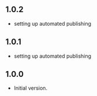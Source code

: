 ## 1.0.2

- setting up automated publishing

## 1.0.1

- setting up automated publishing

## 1.0.0

- Initial version.
